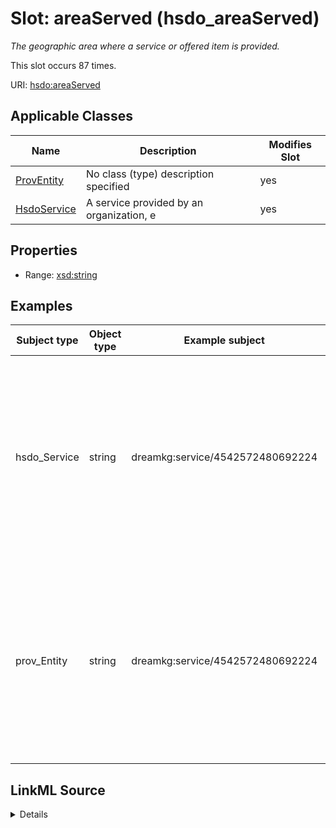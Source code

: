 

# Slot: areaServed (hsdo_areaServed)


_The geographic area where a service or offered item is provided._






This slot occurs 87 times.


URI: [hsdo:areaServed](http://schema.org/areaServed)



<!-- no inheritance hierarchy -->





## Applicable Classes

| Name | Description | Modifies Slot |
| --- | --- | --- |
| [ProvEntity](../classes/ProvEntity.md) | No class (type) description specified |  yes  |
| [HsdoService](../classes/HsdoService.md) | A service provided by an organization, e |  yes  |







## Properties

* Range: [xsd:string](http://www.w3.org/2001/XMLSchema#string)






## Examples

| Subject type | Object type | Example subject | Example object | Occurrences |
| --- | --- | --- | --- | --- |
| hsdo_Service | string | dreamkg:service/4542572480692224 | This program covers residents of the following counties: Chester County, PA, Delaware County, PA, Montgomery County, PA and Philadelphia County, PA. | 87 |
| prov_Entity | string | dreamkg:service/4542572480692224 | This program covers residents of the following counties: Chester County, PA, Delaware County, PA, Montgomery County, PA and Philadelphia County, PA. | 87 |




## LinkML Source

<details>

```yaml
name: hsdo_areaServed
annotations:
  count:
    tag: count
    value: 87
description: The geographic area where a service or offered item is provided.
title: areaServed
examples:
- object:
    example_object: 'This program covers residents of the following counties: Chester
      County, PA, Delaware County, PA, Montgomery County, PA and Philadelphia County,
      PA.'
    example_object_type: string
    example_predicate: hsdo:areaServed
    example_subject: dreamkg:service/4542572480692224
    example_subject_type: hsdo_Service
- object:
    example_object: 'This program covers residents of the following counties: Chester
      County, PA, Delaware County, PA, Montgomery County, PA and Philadelphia County,
      PA.'
    example_object_type: string
    example_predicate: hsdo:areaServed
    example_subject: dreamkg:service/4542572480692224
    example_subject_type: prov_Entity
from_schema: dream-kg
rank: 1000
slot_uri: hsdo:areaServed
alias: hsdo_areaServed
domain_of:
- hsdo_Service
- prov_Entity
range: string

```
</details>